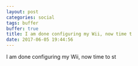 ```yaml
---
layout: post
categories: social
tags: buffer
buffer: true
title: I am done configuring my Wii, now time t
date: 2017-06-05 19:44:56
---
```

I am done configuring my Wii, now time to st
